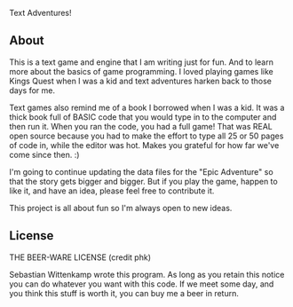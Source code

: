 Text Adventures!

## About

This is a text game and engine that I am writing just for fun. And to learn more about the basics of game programming. I loved 
playing games like Kings Quest when I was a kid and text adventures harken back to those days for me. 

Text games also remind me of a book I borrowed when I was a kid. It was a thick book full of BASIC code that you would type
in to the computer and then run it. When you ran the code, you had a full game! That was REAL open source because you had
to make the effort to type all 25 or 50 pages of code in, while the editor was hot. Makes you grateful for how far
we've come since then. :)

I'm going to continue updating the data files for the "Epic Adventure" so that the story gets bigger and bigger. But if 
you play the game, happen to like it, and have an idea, please feel free to contribute it. 

This project is all about fun so I'm always open to new ideas.

## License

THE BEER-WARE LICENSE (credit phk)

Sebastian Wittenkamp wrote this program. As long as you retain this notice you can do whatever you want 
with this code. If we meet some day, and you think this stuff is worth it, you can buy me a beer in return.